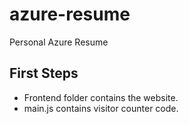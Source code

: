 # azure-resume
Personal Azure Resume

## First Steps

- Frontend folder contains the website.
- main.js contains visitor counter code.